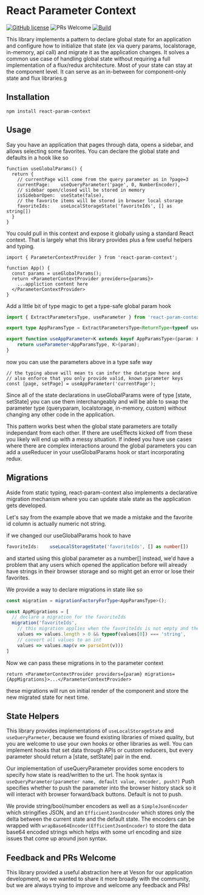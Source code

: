 # React Parameter Context
[![GitHub license](https://img.shields.io/badge/license-MIT-blue.svg)](https://github.com/veson-nautical/react-param-context/blob/main/LICENSE) ![PRs Welcome](https://img.shields.io/badge/PRs-welcome-brightgreen.svg) [![Build](https://github.com/veson-nautical/react-param-context/actions/workflows/build.yml/badge.svg)](https://github.com/veson-nautical/react-param-context/actions/workflows/build.yml)

This library implements a pattern to declare global state for an application and configure how to initialize that state (ex via query params, localstorage, in-memory, api call) and migrate it as the application changes. It solves a common use case of handling global state without requiring a full
implementation of a flux/redux architecture. Most of your state can stay at the component level. It can serve as an in-between for component-only state and flux libraries.g

## Installation

`npm install react-param-context`

## Usage

Say you have an application that pages through data, opens a sidebar, and allows selecting some favorites. You can declare the global state and defaults in a hook like so

```tsx
function useGlobalParams() {
  return {
    // currentPage will come from the query parameter as in ?page=3
    currentPage:    useQueryParameter('page', 0, NumberEncoder),
    // sidebar open/closed will be stored in memory
    isSidebarOpen:  useState(false),
    // the favorite items will be stored in browser local storage
    favoriteIds:    useLocalStorageState('favoriteIds', [] as string[])
  }
}
```

You could pull in this context and expose it globally using a standard React context. That is largely what this library provides plus a few useful helpers and typing.

```tsx
import { ParameterContextProvider } from 'react-param-context';

function App() {
  const params = useGlobalParams();
  return <ParameterContextProvider providers={params}>
    ...appliction content here
  </ParameterContextProvider>
}
```

Add a little bit of type magic to get a type-safe global param hook

```ts
import { ExtractParametersType, useParameter } from 'react-param-context';

export type AppParamsType = ExtractParametersType<ReturnType<typeof useGlobalParams>>;

export function useAppParameter<K extends keyof AppParamsType>(param: K) {
    return useParameter<AppParamsType, K>(param);
}
```

now you can use the parameters above in a type safe way

```tsx
// the typing above will mean ts can infer the datatype here and
// also enforce that you only provide valid, known parameter keys
const [page, setPage] = useAppParameter('currentPage'); 
```

Since all of the state declarations in useGlobalParams were of type [state, setState] you can use
them interchangeably and will be able to swap the parameter type (queryparam, localstorage, in-memory, custom) without changing any other code in the application.

This pattern works best when the global state parameters are totally independant from each other.
If there are useEffects kicked off from these you likely will end up with a messy situation. 
If indeed you have use cases where there are complex interactions around the global parameters you can add a useReducer in your useGlobalParams hook or start incorporating redux.

## Migrations

Aside from static typing, react-param-context also implements a declarative migration mechanism where you can update stale state as the application gets developed.

Let's say from the example above that we made a mistake and the favorite id column is actually numeric not string.

if we changed our useGlobalParams hook to have
```ts
favoriteIds:    useLocalStorageState('favoriteIds', [] as number[])
```
and started using this global parameter as a number[] instead, we'd have a problem that
any users which opened the application before will already have strings in their browser
storage and so might get an error or lose their favorites.

We provide a way to declare migrations in state like so

```ts
const migration = migrationFactoryForType<AppParamsType>();

const AppMigrations = [
  // declare a migration for the favoriteIds
  migration('favoriteIds',
    // this migration applies when the favoriteIds is not empty and the first value is of type string
    values => values.length > 0 && typeof(values[0]) === 'string',
    // convert all values to an int
    values => values.map(v => parseInt(v)))
]
```

Now we can pass these migrations in to the parameter context

```tsx
return <ParameterContextProvider providers={param} migrations={AppMigrations}>...</ParameterContextProvider>
```

these migrations will run on initial render of the component and store the new migrated state for 
next time.

## State Helpers

This library provides implementations of `useLocalStorageState` and `useQueryParmeter`, because we found
existing libraries of mixed quality, but you are welcome to use your own hooks or other libraries as well. You can implement hooks that set data through APIs or custom reducers, but every parameter
should return a [state, setState] pair in the end.

Our implementation of useQueryParameter provides some encoders to specify how state is read/written
to the url. The hook syntax is `useQueryParameter(parameter name, default value, encoder, push?)`
Push specifies whether to push the parameter into the browser history stack so it will interact with browser forward/back buttons. Default is not to push.

We provide string/bool/number encoders as well as a `SimpleJsonEncoder` which stringifies JSON, and an `EfficientJsonEncoder` which stores only the delta between the current state and the default state.
The encoders can be wrapped with `wrapBase64Encoder(EfficientJsonEncoder)` to store the data base64
encoded strings which helps with some url encoding and size issues that come up around json syntax.

## Feedback and PRs Welcome

This library provided a useful abstraction here at Veson for our application development, so we wanted to share it more broadly with the community, but we are always trying to improve and welcome any feedback and PRs!

